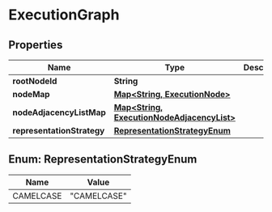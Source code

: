# ExecutionGraph

## Properties
Name | Type | Description | Notes
------------ | ------------- | ------------- | -------------
**rootNodeId** | **String** |  |  [optional]
**nodeMap** | [**Map&lt;String, ExecutionNode&gt;**](ExecutionNode.md) |  |  [optional]
**nodeAdjacencyListMap** | [**Map&lt;String, ExecutionNodeAdjacencyList&gt;**](ExecutionNodeAdjacencyList.md) |  |  [optional]
**representationStrategy** | [**RepresentationStrategyEnum**](#RepresentationStrategyEnum) |  |  [optional]

<a name="RepresentationStrategyEnum"></a>
## Enum: RepresentationStrategyEnum
Name | Value
---- | -----
CAMELCASE | &quot;CAMELCASE&quot;
